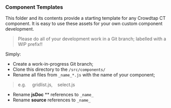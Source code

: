 ### Component Templates

This folder and its contents provide a starting template for any Crowdtap CT component.  It is easy to use these assets for your own custom component development.

> Please do all of your development work in a Git branch; labelled with a WIP prefix!!

Simply:

-  Create a work-in-progress Git branch;
-  Clone this directory to the `/src/components/`
-  Rename all files from `_name_*.js` with the name of your component;
> e.g. &nbsp;&nbsp;&nbsp; gridlist.js, &nbsp;&nbsp; select.js
-  Rename **jsDoc** ** references to `_name_`
-  Rename **source** references to `_name_`



